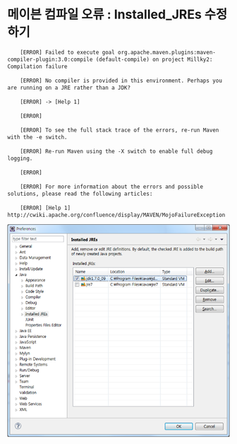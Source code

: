 
# 메이븐 컴파일 오류 : Installed_JREs 수정하기

        [ERROR] Failed to execute goal org.apache.maven.plugins:maven-compiler-plugin:3.0:compile (default-compile) on project Millky2: Compilation failure

        [ERROR] No compiler is provided in this environment. Perhaps you are running on a JRE rather than a JDK?

        [ERROR] -> [Help 1]

        [ERROR] 

        [ERROR] To see the full stack trace of the errors, re-run Maven with the -e switch.

        [ERROR] Re-run Maven using the -X switch to enable full debug logging.

        [ERROR] 

        [ERROR] For more information about the errors and possible solutions, please read the following articles:

        [ERROR] [Help 1] http://cwiki.apache.org/confluence/display/MAVEN/MojoFailureException
        
        
![1](./1.png)
